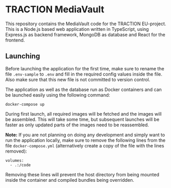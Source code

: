 # TRACTION MediaVault

This repository contains the MediaVault code for the TRACTION EU-project. This
is a Node.js based web application written in TypeScript, using Express.js as
backend framework, MongoDB as database and React for the frontend.

## Launching

Before launching the application for the first time, make sure to rename the
file `.env-sample` to `.env` and fill in the required config values inside the
file. Also make sure that this new file is not committed to version control.

The application as well as the database run as Docker containers and can be
launched easily using the following command:

    docker-compose up

During first launch, all required images will be fetched and the images will be
assembled. This will take some time, but subsequent launches will be faster as
only updated parts of the images need to be reassembled.

**Note:** If you are not planning on doing any development and simply want to
run the application locally, make sure to remove the following lines from the
file `docker-compose.yml` (alternatively create a copy of the file with the
lines removed):

    volumes:
      - .:/code

Removing these lines will prevent the host directory from being mounted inside
the container and compiled bundles being overridden.
